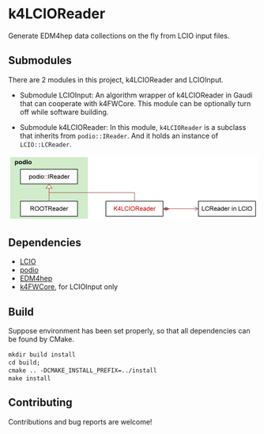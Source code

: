 # k4LCIOReader

Generate EDM4hep data collections on the fly from LCIO input files.

## Submodules

There are 2 modules in this project, k4LCIOReader and LCIOInput.

- Submodule LCIOInput: An algorithm wrapper of k4LCIOReader in Gaudi that can cooperate with k4FWCore. This module can be optionally turn off while software building.

- Submodule k4LCIOReader: In this module, `k4LCIOReader` is a subclass that inherits from `podio::IReader`. And it holds an instance of `LCIO::LCReader`.

![k4LCIOReader](k4LCIOReader.png)

## Dependencies

- [LCIO](https://github.com/iLCSoft/LCIO)
- [podio](https://github.com/AIDASoft/podio)
- [EDM4hep](https://github.com/key4hep/EDM4hep)
- [k4FWCore](https://github.com/key4hep/k4FWCore), for LCIOInput only

## Build

Suppose environment has been set properly, so that all dependencies can be found by CMake.

```shell
mkdir build install
cd build;
cmake .. -DCMAKE_INSTALL_PREFIX=../install
make install
```

## Contributing

Contributions and bug reports are welcome!
